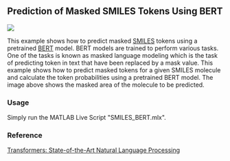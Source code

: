 ## Prediction of Masked SMILES Tokens Using BERT   


![](https://github.com/hjooya/Chemical-Theory-and-Computation/blob/main/Bichromatically_Driven_Quantum_Systems/Bichromatic_Driven_TLS.gif)

This example shows how to predict masked [SMILES](https://en.wikipedia.org/wiki/Simplified_molecular-input_line-entry_system) tokens using a pretrained [BERT](https://huggingface.co/transformers/v3.0.2/index.html) model. BERT models are trained to perform various tasks. One of the tasks is known as masked language modeling which is the task of predicting token in text that have been replaced by a mask value. This example shows how to predict masked tokens for a given SMILES molecule and calculate the token probabilities using a pretrained BERT model. The image above shows the masked area of the molecule to be predicted.


### Usage

Simply run the MATLAB Live Script "SMILES_BERT.mlx".

### Reference

[Transformers: State-of-the-Art Natural Language Processing](https://aclanthology.org/2020.emnlp-demos.6/)



